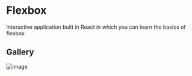 # Flexbox

Interactive application built in React in which you can learn the basics of flexbox.

## Gallery

![image](https://user-images.githubusercontent.com/80163377/116807276-94e9d900-ab32-11eb-80de-e5abe0b475a3.png)
